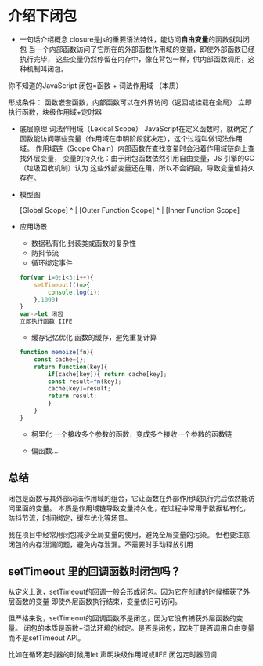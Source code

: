 # 介绍下闭包

- 一句话介绍概念
closure是js的重要语法特性，能访问**自由变量**的函数就叫闭包
当一个内部函数访问了它所在的外部函数作用域的变量，即使外部函数已经执行完毕，
这些变量仍然停留在内存中，像在背包一样，供内部函数调用，这种机制叫闭包。

你不知道的JavaScript 闭包=函数 + 词法作用域 （本质）

形成条件： 函数嵌套函数，内部函数可以在外界访问（返回或挂载在全局）
       立即执行函数，块级作用域+定时器

- 底层原理
     词法作用域（Lexical Scope）
     JavaScript在定义函数时，就确定了函数能访问哪些变量（作用域在申明阶段就决定），这个过程叫做词法作用域。
     作用域链（Scope Chain）内部函数在查找变量时会沿着作用域链向上查找外层变量，
     变量的持久化：由于闭包函数依然引用自由变量，JS 引擎的GC（垃圾回收机制）认为
     这些外部变量还在用，所以不会销毁，导致变量值持久存在。

- 模型图

     [Global Scope]
         ^
         |
    [Outer Function Scope]
          ^
          |
    [Inner Function Scope]

- 应用场景

    - 数据私有化
          封装类或函数的复杂性
    - 防抖节流
    - 循环绑定事件
    ````js
    for(var i=0;i<3;i++){
        setTimeout(()=>{
            console.log(i);
        },1000)
    }
    var->let 闭包
    立即执行函数 IIFE
    ````

    - 缓存记忆优化
    函数的缓存，避免重复计算
    ````js
    function memoize(fn){
        const cache={};
        return function(key){
            if(cache[key]){ return cache[key];
            const result=fn(key);
            cache[key]=result;
            return result;
            }
        }
    }
    ````
    - 柯里化
    一个接收多个参数的函数，变成多个接收一个参数的函数链

    - 偏函数....

## 总结

闭包是函数与其外部词法作用域的组合，它让函数在外部作用域执行完后依然能访问里面的变量。
本质是作用域链导致变量持久化，在过程中常用于数据私有化，防抖节流，时间绑定，缓存优化等场景。

我在项目中经常用闭包减少全局变量的使用，避免全局变量的污染。
但也要注意闭包的内存泄漏问题，避免内存泄漏。不需要时手动释放引用

## setTimeout 里的回调函数时闭包吗？
从定义上说，setTimeout的回调一般会形成闭包。因为它在创建的时候捕获了外层函数的变量
即使外层函数执行结束，变量依旧可访问。

但严格来说，setTimeout的回调函数不是闭包，因为它没有捕获外层函数的变量。
闭包的本质是函数+词法环境的绑定。是否是闭包，取决于是否调用自由变量
而不是setTimeout API。

比如在循环定时器的时候用let 声明块级作用域或IIFE 闭包定时器回调
